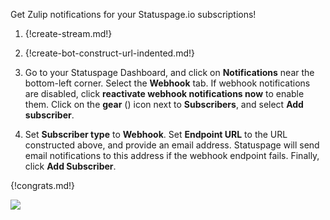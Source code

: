 Get Zulip notifications for your Statuspage.io subscriptions!

1. {!create-stream.md!}

1. {!create-bot-construct-url-indented.md!}

1. Go to your Statuspage Dashboard, and click on **Notifications**
   near the bottom-left corner. Select the **Webhook** tab. If webhook
   notifications are disabled, click **reactivate webhook
   notifications now** to enable them. Click on the
   **gear** (<i class="fa fa-cog"></i>) icon next to
   **Subscribers**, and select **Add subscriber**.

1. Set **Subscriber type** to **Webhook**. Set **Endpoint URL** to
   the URL constructed above, and provide an email address. Statuspage
   will send email notifications to this address if the webhook endpoint
   fails. Finally, click **Add Subscriber**.

{!congrats.md!}

![](/static/images/integrations/statuspage/001.png)
